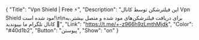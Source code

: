 {
"Title": "Vpn Shield | Free ⚡️",
"Description": "این فیلترشکن توسط کانال Vpn Shield مود شده است!\n\nبرای دریافت فیلترشکن‌های مود شده و متصل بیشتر،به کانال تلگرام ما بپیوندید 🤍",
"Link": "https://t.me/+-z966h9zLmthMjdk",
"Color": "#40d1b2",
"Button": "پیوستن",
"Show": "on"
}
